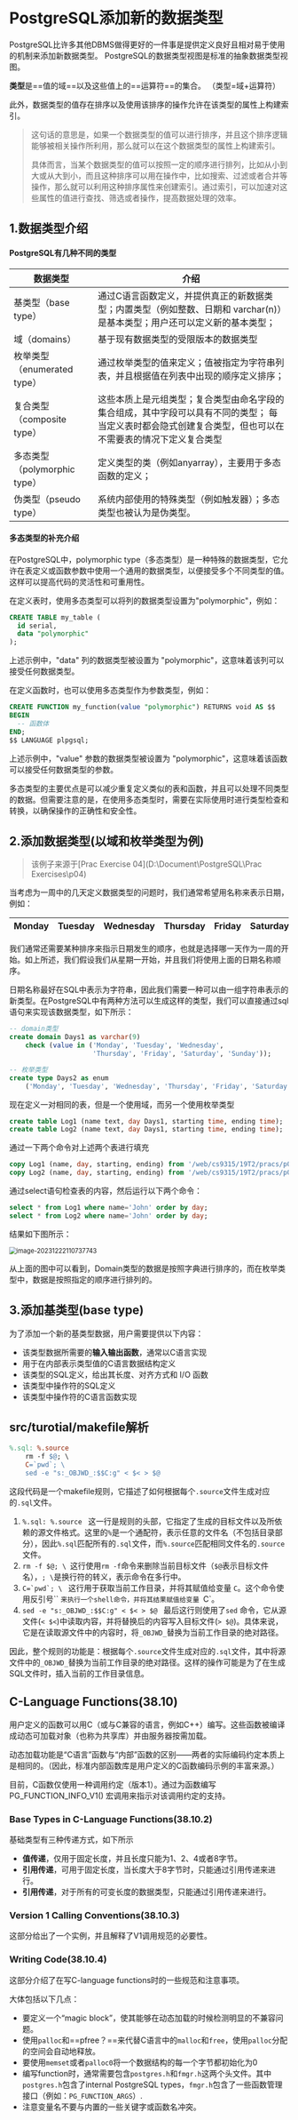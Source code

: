 # PostgreSQL添加新的数据类型

PostgreSQL比许多其他DBMS做得更好的一件事是提供定义良好且相对易于使用的机制来添加新数据类型。 PostgreSQL的数据类型视图是标准的抽象数据类型视图。

**类型**是==值的域==以及这些值上的==运算符==的集合。 （类型=域+运算符）

此外，数据类型的值存在排序以及使用该排序的操作允许在该类型的属性上构建索引。

>   这句话的意思是，如果一个数据类型的值可以进行排序，并且这个排序逻辑能够被相关操作所利用，那么就可以在这个数据类型的属性上构建索引。
>
>   具体而言，当某个数据类型的值可以按照一定的顺序进行排列，比如从小到大或从大到小，而且这种排序可以用在操作中，比如搜索、过滤或者合并等操作，那么就可以利用这种排序属性来创建索引。通过索引，可以加速对这些属性的值进行查找、筛选或者操作，提高数据处理的效率。



## 1.数据类型介绍

#### PostgreSQL有几种不同的类型

| 数据类型                     | 介绍                                                         |
| ---------------------------- | ------------------------------------------------------------ |
| 基类型（base type）          | 通过C语言函数定义，并提供真正的新数据类型；内置类型（例如整数、日期和 varchar(n)）是基本类型；用户还可以定义新的基本类型； |
| 域（domains）                | 基于现有数据类型的受限版本的数据类型                         |
| 枚举类型（enumerated type）  | 通过枚举类型的值来定义；值被指定为字符串列表，并且根据值在列表中出现的顺序定义排序； |
| 复合类型（composite type）   | 这些本质上是元组类型；复合类型由命名字段的集合组成，其中字段可以具有不同的类型； 每当定义表时都会隐式创建复合类型，但也可以在不需要表的情况下定义复合类型 |
| 多态类型（polymorphic type） | 定义类型的类（例如anyarray），主要用于多态函数的定义；       |
| 伪类型（pseudo type）        | 系统内部使用的特殊类型（例如触发器）；多态类型也被认为是伪类型。 |



#### 多态类型的补充介绍

在PostgreSQL中，polymorphic type（多态类型）是一种特殊的数据类型，它允许在表定义或函数参数中使用一个通用的数据类型，以便接受多个不同类型的值。这样可以提高代码的灵活性和可重用性。

在定义表时，使用多态类型可以将列的数据类型设置为"polymorphic"，例如：

```sql
CREATE TABLE my_table (
  id serial,
  data "polymorphic"
);
```

上述示例中，"data" 列的数据类型被设置为 "polymorphic"，这意味着该列可以接受任何数据类型。

在定义函数时，也可以使用多态类型作为参数类型，例如：

```sql
CREATE FUNCTION my_function(value "polymorphic") RETURNS void AS $$
BEGIN
  -- 函数体
END;
$$ LANGUAGE plpgsql;
```

上述示例中，"value" 参数的数据类型被设置为 "polymorphic"，这意味着该函数可以接受任何数据类型的参数。

多态类型的主要优点是可以减少重复定义类似的表和函数，并且可以处理不同类型的数据。但需要注意的是，在使用多态类型时，需要在实际使用时进行类型检查和转换，以确保操作的正确性和安全性。



## 2.添加数据类型(以域和枚举类型为例)

> 该例子来源于[Prac Exercise 04](D:\Document\PostgreSQL\Prac Exercises\p04)

当考虑为一周中的几天定义数据类型的问题时，我们通常希望用名称来表示日期，例如：

| Monday | Tuesday | Wednesday | Thursday | Friday | Saturday | Sunday |
| ------ | ------- | --------- | -------- | ------ | -------- | ------ |

我们通常还需要某种排序来指示日期发生的顺序，也就是选择哪一天作为一周的开始。如上所述，我们假设我们从星期一开始，并且我们将使用上面的日期名称顺序。

日期名称最好在SQL中表示为字符串，因此我们需要一种可以由一组字符串表示的新类型。在PostgreSQL中有两种方法可以生成这样的类型，我们可以直接通过sql语句来实现该数据类型，如下所示：

```sql
-- domain类型
create domain Days1 as varchar(9)
	check (value in ('Monday', 'Tuesday', 'Wednesday', 
                     'Thursday', 'Friday', 'Saturday', 'Sunday'));

-- 枚举类型
create type Days2 as enum
	('Monday', 'Tuesday', 'Wednesday', 'Thursday', 'Friday', 'Saturday', 'Sunday');
```

现在定义一对相同的表，但是一个使用域，而另一个使用枚举类型

```sql
create table Log1 (name text, day Days1, starting time, ending time);
create table Log2 (name text, day Days1, starting time, ending time);
```

通过一下两个命令对上述两个表进行填充

```sql
copy Log1 (name, day, starting, ending) from '/web/cs9315/19T2/pracs/p04/LogData';
copy Log2 (name, day, starting, ending) from '/web/cs9315/19T2/pracs/p04/LogData';
```

通过select语句检查表的内容，然后运行以下两个命令：

```sql
select * from Log1 where name='John' order by day;
select * from Log2 where name='John' order by day;
```

结果如下图所示：

<img src="./../99.Figure/02-023/image-20231222110737743.png" alt="image-20231222110737743" style="zoom:80%;" />

从上面的图中可以看到，Domain类型的数据是按照字典进行排序的，而在枚举类型中，数据是按照指定的顺序进行排列的。



## 3.添加基类型(base type)

为了添加一个新的基类型数据，用户需要提供以下内容：

- 该类型数据所需要的**输入输出函数**，通常以C语言实现
- 用于在内部表示类型值的C语言数据结构定义
- 该类型的SQL定义，给出其长度、对齐方式和 I/O 函数
- 该类型中操作符的SQL定义
- 该类型中操作符的C语言函数实现



## src/turotial/makefile解析

```makefile
%.sql: %.source
	rm -f $@; \
	C=`pwd`; \
	sed -e "s:_OBJWD_:$$C:g" < $< > $@
```

这段代码是一个makefile规则，它描述了如何根据每个`.source`文件生成对应的`.sql`文件。 

1. `%.sql: %.source ` 这一行是规则的头部，它指定了生成的目标文件以及所依赖的源文件格式。这里的`%`是一个通配符，表示任意的文件名（不包括目录部分），因此`%.sql`匹配所有的`.sql`文件，而`%.source`匹配相同文件名的`.source`文件。 
2. `rm -f $@; \ `这行使用`rm -f`命令来删除当前目标文件（`$@`表示目标文件名），`; \`是换行符的转义，表示命令在多行中。 
3. ```C=`pwd`; \ ``` 这行用于获取当前工作目录，并将其赋值给变量 `C`。这个命令使用反引号`` `来执行一个shell命令，并将其结果赋值给变量 `C`。
4. ```sed -e "s:_OBJWD_:$$C:g" < $< > $@ ``` 最后这行则使用了`sed` 命令，它从源文件(`< $<`)中读取内容，并将替换后的内容写入目标文件(`> $@`)。具体来说，它是在读取源文件中的内容时，将`_OBJWD_`替换为当前工作目录的绝对路径。

因此，整个规则的功能是：根据每个`.source`文件生成对应的`.sql`文件，其中将源文件中的`_OBJWD_`替换为当前工作目录的绝对路径。这样的操作可能是为了在生成SQL文件时，插入当前的工作目录信息。



## C-Language Functions(38.10)

用户定义的函数可以用C（或与C兼容的语言，例如C++）编写。这些函数被编译成动态可加载对象（也称为共享库）并由服务器按需加载。

动态加载功能是“C语言”函数与“内部”函数的区别——两者的实际编码约定本质上是相同的。（因此，标准内部函数库是用户定义的C函数编码示例的丰富来源。）

目前，C函数仅使用一种调用约定（版本1）。通过为函数编写PG_FUNCTION_INFO_V1() 宏调用来指示对该调用约定的支持。



### Base Types in C-Language Functions(38.10.2)

基础类型有三种传递方式，如下所示

- **值传递**，仅用于固定长度，并且长度只能为1、2、4或者8字节。
- **引用传递**，可用于固定长度，当长度大于8字节时，只能通过引用传递来进行。
- **引用传递**，对于所有的可变长度的数据类型，只能通过引用传递来进行。



### Version 1 Calling Conventions(38.10.3)

这部分给出了一个实例，并且解释了V1调用规范的必要性。



### Writing Code(38.10.4)

这部分介绍了在写C-language functions时的一些规范和注意事项。

大体包括以下几点：

- 要定义一个“magic block”，使其能够在动态加载的时候检测明显的不兼容问题。
- 使用`palloc`和==pfree？==来代替C语言中的`malloc`和`free`，使用`palloc`分配的空间会自动地释放。
- 要使用`memset`或者`palloc0`将一个数据结构的每一个字节都初始化为0
- 编写function时，通常需要包含`postgres.h`和`fmgr.h`这两个头文件。其中`postgres.h`包含了internal PostgreSQL types，`fmgr.h`包含了一些函数管理接口（例如：`PG_FUNCTION_ARGS`）.
- 注意变量名不要与内置的一些关键字或函数名冲突。




















